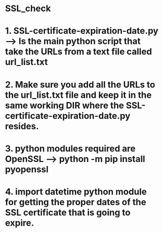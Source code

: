 # SSL_check
# 1. SSL-certificate-expiration-date.py --> Is the main python script that take the URLs from a text file called url_list.txt
# 2. Make sure you add all the URLs to the url_list.txt file and keep it in the same working DIR where the SSL-certificate-expiration-date.py resides.
# 3. python modules required are OpenSSL --> python -m pip install pyopenssl
# 4. import datetime python module for getting the proper dates of the SSL certificate that is going to expire.
